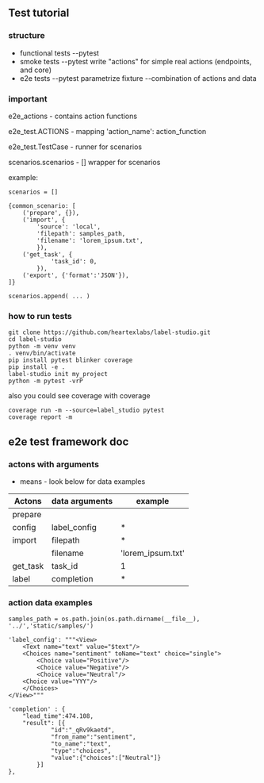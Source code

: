 
## Test tutorial


### structure

- functional tests
    --pytest
- smoke tests
    --pytest write "actions" for simple real actions (endpoints, and core)
- e2e tests
    --pytest parametrize fixture
    --combination of actions and data


### important

e2e_actions - contains action functions

e2e_test.ACTIONS - mapping 'action_name': action_function

e2e_test.TestCase - runner for scenarios

scenarios.scenarios - [] wrapper for scenarios

example:

```
scenarios = []

{common_scenario: [
    ('prepare', {}),
    ('import', {
        'source': 'local',
        'filepath': samples_path,
        'filename': 'lorem_ipsum.txt',
        }),
    ('get_task', {
            'task_id': 0,
        }),
    ('export', {'format':'JSON'}),
]}

scenarios.append( ... )
```


### how to run tests

```
git clone https://github.com/heartexlabs/label-studio.git
cd label-studio
python -m venv venv
. venv/bin/activate
pip install pytest blinker coverage
pip install -e .
label-studio init my_project
python -m pytest -vrP

```
also you could see coverage with coverage

```
coverage run -m --source=label_studio pytest
coverage report -m
```


## e2e test framework doc

### actons with arguments
* means - look below for data examples

| Actons | data arguments | example |
| ------ | ------ | ------ |
| prepare |  |  |
| config | label_config | * |
| import | filepath | * |
|  | filename | 'lorem_ipsum.txt'|
| get_task | task_id | 1 |
| label | completion | * |


### action data examples
```
samples_path = os.path.join(os.path.dirname(__file__), '../','static/samples/')

'label_config': """<View>
    <Text name="text" value="$text"/>
    <Choices name="sentiment" toName="text" choice="single">
        <Choice value="Positive"/>
        <Choice value="Negative"/>
        <Choice value="Neutral"/>
    <Choice value="YYY"/>
    </Choices>
</View>"""
                
'completion' : {
    "lead_time":474.108,
    "result": [{
            "id":"_qRv9kaetd",
            "from_name":"sentiment",
            "to_name":"text",
            "type":"choices",
            "value":{"choices":["Neutral"]}
        }]
},
```













